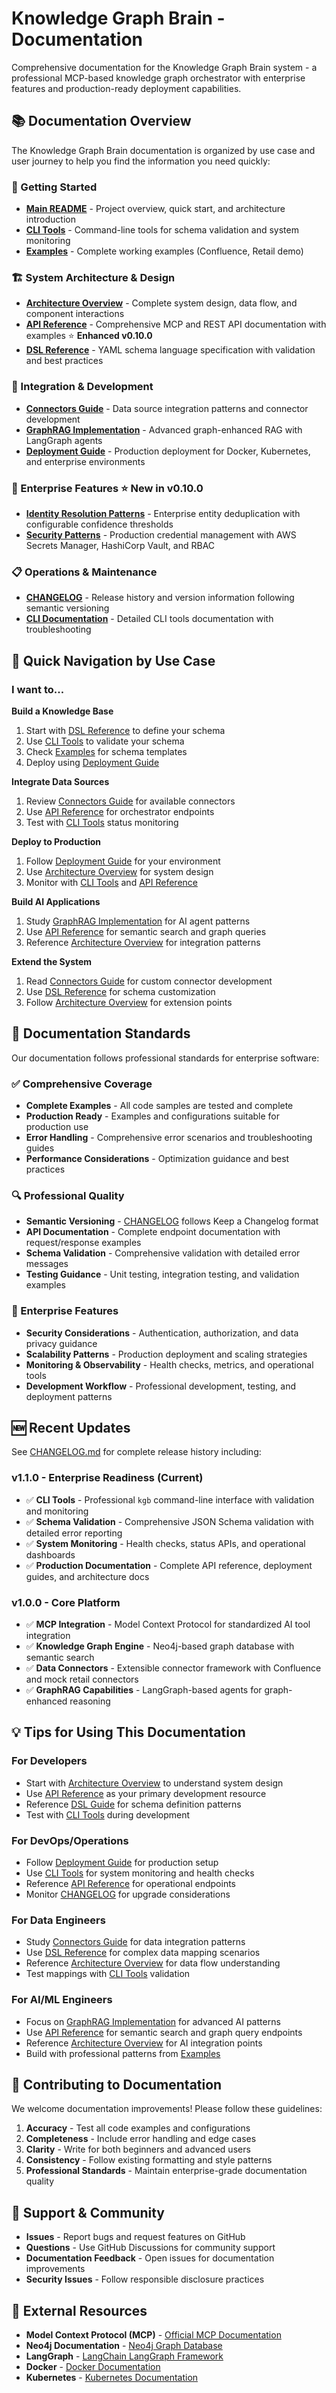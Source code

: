 # Knowledge Graph Brain - Documentation

Comprehensive documentation for the Knowledge Graph Brain system - a professional MCP-based knowledge graph orchestrator with enterprise features and production-ready deployment capabilities.

## 📚 Documentation Overview

The Knowledge Graph Brain documentation is organized by use case and user journey to help you find the information you need quickly:

### 🚀 Getting Started
- **[Main README](../README.md)** - Project overview, quick start, and architecture introduction
- **[CLI Tools](./cli.md)** - Command-line tools for schema validation and system monitoring
- **[Examples](../examples/)** - Complete working examples (Confluence, Retail demo)

### 🏗️ System Architecture & Design
- **[Architecture Overview](./ARCHITECTURE.md)** - Complete system design, data flow, and component interactions
- **[API Reference](./API.md)** - Comprehensive MCP and REST API documentation with examples ⭐ **Enhanced v0.10.0**
- **[DSL Reference](./dsl.md)** - YAML schema language specification with validation and best practices

### 🔌 Integration & Development  
- **[Connectors Guide](./connectors.md)** - Data source integration patterns and connector development
- **[GraphRAG Implementation](./graphrag.md)** - Advanced graph-enhanced RAG with LangGraph agents
- **[Deployment Guide](./DEPLOYMENT.md)** - Production deployment for Docker, Kubernetes, and enterprise environments

### 🏢 Enterprise Features ⭐ **New in v0.10.0**
- **[Identity Resolution Patterns](./identity-resolution.md)** - Enterprise entity deduplication with configurable confidence thresholds
- **[Security Patterns](./security-patterns.md)** - Production credential management with AWS Secrets Manager, HashiCorp Vault, and RBAC

### 📋 Operations & Maintenance
- **[CHANGELOG](../CHANGELOG.md)** - Release history and version information following semantic versioning
- **[CLI Documentation](../cli/README.md)** - Detailed CLI tools documentation with troubleshooting

## 🎯 Quick Navigation by Use Case

### I want to...

**Build a Knowledge Base**
1. Start with [DSL Reference](./dsl.md) to define your schema
2. Use [CLI Tools](./cli.md) to validate your schema
3. Check [Examples](../examples/) for schema templates
4. Deploy using [Deployment Guide](./DEPLOYMENT.md)

**Integrate Data Sources**
1. Review [Connectors Guide](./connectors.md) for available connectors
2. Use [API Reference](./API.md) for orchestrator endpoints
3. Test with [CLI Tools](./cli.md) status monitoring

**Deploy to Production**
1. Follow [Deployment Guide](./DEPLOYMENT.md) for your environment
2. Use [Architecture Overview](./ARCHITECTURE.md) for system design
3. Monitor with [CLI Tools](./cli.md) and [API Reference](./API.md)

**Build AI Applications**
1. Study [GraphRAG Implementation](./graphrag.md) for AI agent patterns
2. Use [API Reference](./API.md) for semantic search and graph queries
3. Reference [Architecture Overview](./ARCHITECTURE.md) for integration patterns

**Extend the System**
1. Read [Connectors Guide](./connectors.md) for custom connector development
2. Use [DSL Reference](./dsl.md) for schema customization
3. Follow [Architecture Overview](./ARCHITECTURE.md) for extension points

## 📖 Documentation Standards

Our documentation follows professional standards for enterprise software:

### ✅ Comprehensive Coverage
- **Complete Examples** - All code samples are tested and complete
- **Production Ready** - Examples and configurations suitable for production use
- **Error Handling** - Comprehensive error scenarios and troubleshooting guides
- **Performance Considerations** - Optimization guidance and best practices

### 🔍 Professional Quality
- **Semantic Versioning** - [CHANGELOG](../CHANGELOG.md) follows Keep a Changelog format
- **API Documentation** - Complete endpoint documentation with request/response examples
- **Schema Validation** - Comprehensive validation with detailed error messages
- **Testing Guidance** - Unit testing, integration testing, and validation examples

### 🚀 Enterprise Features
- **Security Considerations** - Authentication, authorization, and data privacy guidance
- **Scalability Patterns** - Production deployment and scaling strategies
- **Monitoring & Observability** - Health checks, metrics, and operational tools
- **Development Workflow** - Professional development, testing, and deployment patterns

## 🆕 Recent Updates

See [CHANGELOG.md](../CHANGELOG.md) for complete release history including:

### v1.1.0 - Enterprise Readiness (Current)
- ✅ **CLI Tools** - Professional `kgb` command-line interface with validation and monitoring
- ✅ **Schema Validation** - Comprehensive JSON Schema validation with detailed error reporting
- ✅ **System Monitoring** - Health checks, status APIs, and operational dashboards
- ✅ **Production Documentation** - Complete API reference, deployment guides, and architecture docs

### v1.0.0 - Core Platform
- ✅ **MCP Integration** - Model Context Protocol for standardized AI tool integration
- ✅ **Knowledge Graph Engine** - Neo4j-based graph database with semantic search
- ✅ **Data Connectors** - Extensible connector framework with Confluence and mock retail connectors
- ✅ **GraphRAG Capabilities** - LangGraph-based agents for graph-enhanced reasoning

## 💡 Tips for Using This Documentation

### For Developers
- Start with [Architecture Overview](./ARCHITECTURE.md) to understand system design
- Use [API Reference](./API.md) as your primary development resource
- Reference [DSL Guide](./dsl.md) for schema definition patterns
- Test with [CLI Tools](./cli.md) during development

### For DevOps/Operations
- Follow [Deployment Guide](./DEPLOYMENT.md) for production setup
- Use [CLI Tools](./cli.md) for system monitoring and health checks
- Reference [API Reference](./API.md) for operational endpoints
- Monitor [CHANGELOG](../CHANGELOG.md) for upgrade considerations

### For Data Engineers  
- Study [Connectors Guide](./connectors.md) for data integration patterns
- Use [DSL Reference](./dsl.md) for complex data mapping scenarios
- Reference [Architecture Overview](./ARCHITECTURE.md) for data flow understanding
- Test mappings with [CLI Tools](./cli.md) validation

### For AI/ML Engineers
- Focus on [GraphRAG Implementation](./graphrag.md) for advanced AI patterns
- Use [API Reference](./API.md) for semantic search and graph query endpoints  
- Reference [Architecture Overview](./ARCHITECTURE.md) for AI integration points
- Build with professional patterns from [Examples](../examples/)

## 🤝 Contributing to Documentation

We welcome documentation improvements! Please follow these guidelines:

1. **Accuracy** - Test all code examples and configurations
2. **Completeness** - Include error handling and edge cases
3. **Clarity** - Write for both beginners and advanced users  
4. **Consistency** - Follow existing formatting and style patterns
5. **Professional Standards** - Maintain enterprise-grade documentation quality

## 📧 Support & Community

- **Issues** - Report bugs and request features on GitHub
- **Questions** - Use GitHub Discussions for community support
- **Documentation Feedback** - Open issues for documentation improvements
- **Security Issues** - Follow responsible disclosure practices

## 🔗 External Resources

- **Model Context Protocol (MCP)** - [Official MCP Documentation](https://spec.modelcontextprotocol.io/)
- **Neo4j Documentation** - [Neo4j Graph Database](https://neo4j.com/docs/)
- **LangGraph** - [LangChain LangGraph Framework](https://langchain-ai.github.io/langgraph/)
- **Docker** - [Docker Documentation](https://docs.docker.com/)
- **Kubernetes** - [Kubernetes Documentation](https://kubernetes.io/docs/)
